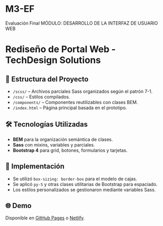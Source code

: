 # M3-EF
Evaluación Final   MÓDULO: DESARROLLO DE LA INTERFAZ  DE USUARIO WEB

# Rediseño de Portal Web - TechDesign Solutions

## 📁 Estructura del Proyecto
- `/scss/` – Archivos parciales Sass organizados según el patrón 7-1.
- `/css/` – Estilos compilados.
- `/components/` – Componentes reutilizables con clases BEM.
- `/index.html` – Página principal basada en el prototipo.

## 🛠️ Tecnologías Utilizadas
- **BEM** para la organización semántica de clases.
- **Sass** con mixins, variables y parciales.
- **Bootstrap 4** para grid, botones, formularios y tarjetas.

## 📐 Implementación
- Se utilizó `box-sizing: border-box` para el modelo de cajas.
- Se aplicó `py-5` y otras clases utilitarias de Bootstrap para espaciado.
- Los estilos personalizados se gestionaron mediante variables Sass.

## 🌐 Demo
Disponible en [GitHub Pages](https://tu-url-aqui) o [Netlify](https://tu-url-aqui).
